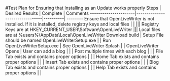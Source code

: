 #Test Plan for Ensuring that Installing as an Update works properly
Steps                 | Desired Results                | Complete | Comments
----------------------|--------------------------------|----------| --------
Ensure that OpenLiveWriter is not installed.  If it is installed, delete registry keys and local files | |
||| Registry Keys are at HKEY_CURRENT_USER\Software\OpenLiveWriter
||| Local files are at %users%\AppData\Local\OpenLiveWriter
Download build | Setup File should be named OpenLiveWriterSetup.exe |  | 
Run OpenLiveWriterSetup.exe | See OpenLiveWriter Splash | |
OpenLiveWriter Opens | User can add a blog | |
 | Post multiple times with each blog | |
 | File Tab exists and contains proper options | |
 | Home Tab exists and contains proper options | |
 | Insert Tab exists and contains proper options | |
 | Blog Tab exists and contains proper options | | 
 | Help Tab exists and contains proper options | |
